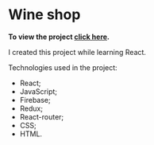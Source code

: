 # Wine shop
**To view the project [click here](https://wine-shop-andreiburko.vercel.app/).**

I created this project while learning React.

Technologies used in the project:

- React;
- JavaScript;
- Firebase;
- Redux;
- React-router;
- CSS;
- HTML.
